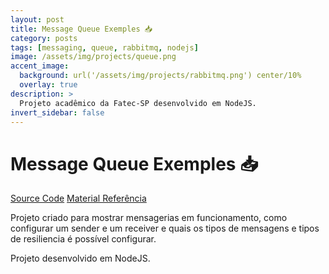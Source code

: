 ```yaml
---
layout: post
title: Message Queue Exemples 📥
category: posts
tags: [messaging, queue, rabbitmq, nodejs]
image: /assets/img/projects/queue.png
accent_image: 
  background: url('/assets/img/projects/rabbitmq.png') center/10%
  overlay: true
description: >
  Projeto acadêmico da Fatec-SP desenvolvido em NodeJS.
invert_sidebar: false
---
```


# Message Queue Exemples 📥

[Source Code](https://github.com/luigihenrick/queue-exemples)
[Material Referência](https://drive.google.com/file/d/1fg2aGy1bsD0q0fAvUcS-BGMJgAJjn_CC/view?usp=sharing)

Projeto criado para mostrar mensagerias em funcionamento, como configurar um sender e um receiver e quais os tipos de mensagens e tipos de resiliencia é possível configurar. 

Projeto desenvolvido em NodeJS.